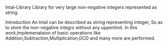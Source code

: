 Intal-Library
Library for very large non-negative integers represented as string.

Introduction
An Intal can be described as string representing integer, So as to store the non-negative integrs without 
any upperlimit. 
In this work,Implemenataion of basic operations like Addition,Subtraction,Multiplication,GCD and many more are
performed. 
